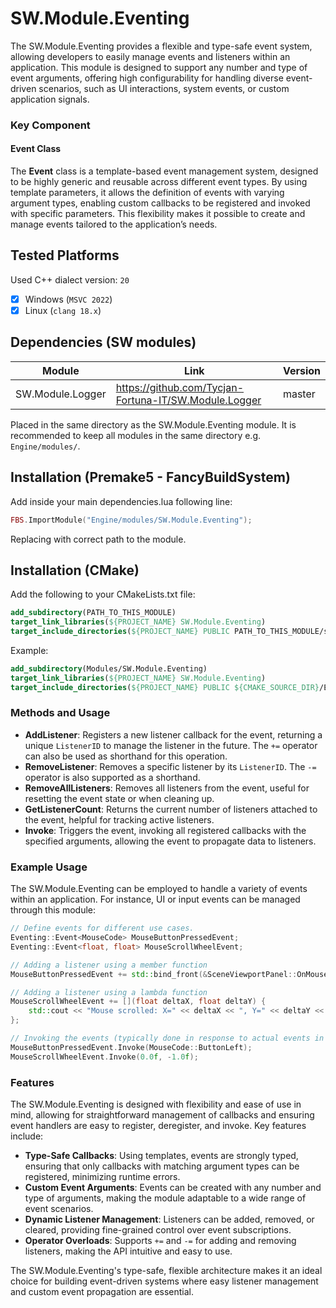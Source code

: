 # SW.Module.Eventing

The SW.Module.Eventing provides a flexible and type-safe event system, allowing developers to easily manage events and listeners within an application. This module is designed to support any number and type of event arguments, offering high configurability for handling diverse event-driven scenarios, such as UI interactions, system events, or custom application signals.

### Key Component

#### Event Class

The **Event** class is a template-based event management system, designed to be highly generic and reusable across different event types. By using template parameters, it allows the definition of events with varying argument types, enabling custom callbacks to be registered and invoked with specific parameters. This flexibility makes it possible to create and manage events tailored to the application’s needs.

## Tested Platforms

Used C++ dialect version: `20`

- [x] Windows (`MSVC 2022`)
- [x] Linux (`clang 18.x`)

## Dependencies (SW modules)

| Module           | Link                                                  | Version |
| ---------------- | ----------------------------------------------------- | ------- |
| SW.Module.Logger | https://github.com/Tycjan-Fortuna-IT/SW.Module.Logger | master  |

Placed in the same directory as the SW.Module.Eventing module.
It is recommended to keep all modules in the same directory e.g. `Engine/modules/`.

## Installation (Premake5 - FancyBuildSystem)

Add inside your main dependencies.lua following line:

```lua
FBS.ImportModule("Engine/modules/SW.Module.Eventing");
```

Replacing with correct path to the module.

## Installation (CMake)

Add the following to your CMakeLists.txt file:

```cmake
add_subdirectory(PATH_TO_THIS_MODULE)
target_link_libraries(${PROJECT_NAME} SW.Module.Eventing)
target_include_directories(${PROJECT_NAME} PUBLIC PATH_TO_THIS_MODULE/src)
```

Example:

```cmake
add_subdirectory(Modules/SW.Module.Eventing)
target_link_libraries(${PROJECT_NAME} SW.Module.Eventing)
target_include_directories(${PROJECT_NAME} PUBLIC ${CMAKE_SOURCE_DIR}/Engine/Modules/SW.Module.Eventing/src)
```

### Methods and Usage

- **AddListener**: Registers a new listener callback for the event, returning a unique `ListenerID` to manage the listener in the future. The `+=` operator can also be used as shorthand for this operation.
- **RemoveListener**: Removes a specific listener by its `ListenerID`. The `-=` operator is also supported as a shorthand.
- **RemoveAllListeners**: Removes all listeners from the event, useful for resetting the event state or when cleaning up.
- **GetListenerCount**: Returns the current number of listeners attached to the event, helpful for tracking active listeners.
- **Invoke**: Triggers the event, invoking all registered callbacks with the specified arguments, allowing the event to propagate data to listeners.

### Example Usage

The SW.Module.Eventing can be employed to handle a variety of events within an application. For instance, UI or input events can be managed through this module:

```cpp
// Define events for different use cases.
Eventing::Event<MouseCode> MouseButtonPressedEvent;
Eventing::Event<float, float> MouseScrollWheelEvent;

// Adding a listener using a member function
MouseButtonPressedEvent += std::bind_front(&SceneViewportPanel::OnMouseButtonPressed, this);

// Adding a listener using a lambda function
MouseScrollWheelEvent += [](float deltaX, float deltaY) {
    std::cout << "Mouse scrolled: X=" << deltaX << ", Y=" << deltaY << std::endl;
};

// Invoking the events (typically done in response to actual events in the application)
MouseButtonPressedEvent.Invoke(MouseCode::ButtonLeft);
MouseScrollWheelEvent.Invoke(0.0f, -1.0f);
```

### Features

The SW.Module.Eventing is designed with flexibility and ease of use in mind, allowing for straightforward management of callbacks and ensuring event handlers are easy to register, deregister, and invoke. Key features include:

- **Type-Safe Callbacks**: Using templates, events are strongly typed, ensuring that only callbacks with matching argument types can be registered, minimizing runtime errors.
- **Custom Event Arguments**: Events can be created with any number and type of arguments, making the module adaptable to a wide range of event scenarios.
- **Dynamic Listener Management**: Listeners can be added, removed, or cleared, providing fine-grained control over event subscriptions.
- **Operator Overloads**: Supports `+=` and `-=` for adding and removing listeners, making the API intuitive and easy to use.

The SW.Module.Eventing's type-safe, flexible architecture makes it an ideal choice for building event-driven systems where easy listener management and custom event propagation are essential.
